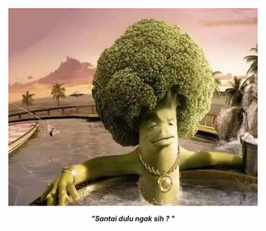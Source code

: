 

<div align="center">
    <img src="assets/images/santaidulungaksih.jpg" width="600" height="400" />
    </br>
    <p><b><i>"Santai dulu ngak sih ? "</i></b></p>
</div>


<!--
**akasakaid/AkasakaID** is a ✨ _special_ ✨ repository because its `README.md` (this file) appears on your GitHub profile.

Here are some ideas to get you started:

- 🔭 I’m currently working on ...
- 🌱 I’m currently learning ...
- 👯 I’m looking to collaborate on ...
- 🤔 I’m looking for help with ...
- 💬 Ask me about ...
- 📫 How to reach me: ...
- 😄 Pronouns: ...
- ⚡ Fun fact: ...
-->
